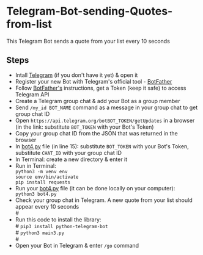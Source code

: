 # Telegram-Bot-sending-Quotes-from-list

This Telegram Bot sends a quote from your list every 10 seconds<br>

<h2>Steps</h2>
<ul>
  <li>Intall <a href="https://telegram.org/">Telegram</a> (if you don't have it yet) & open it</li>
  <li>Register your new Bot with Telegram's official tool - <a href="https://telegram.me/BotFather">BotFather</a></li>
  <li>Follow <a href="https://telegram.me/BotFather">BotFather's</a> instructions, get a Token (keep it safe) to access Telegram API</li> 
  <li>Create a Telegram group chat & add your Bot as a group member</li>
  <li>Send <code>/my_id BOT_NAME</code> command as a message in your group chat to get group chat ID</li>
  <li>Open <code>https://api.telegram.org/botBOT_TOKEN/getUpdates</code> in a browser (in the link: substitute <code>BOT_TOKEN</code> with your Bot's Token)</li>
  <li>Copy your group chat ID from the JSON that was returned in the browser</li>
  <li>In <a href="https://github.com/DS-jr/Telegram-Bot-sending-Quotes-from-list/blob/main/bot4.py">bot4.py</a> file (in line 15): substitute <code>BOT_TOKEN</code> with your Bot's Token, substitute <code>CHAT_ID</code> with your group chat ID</li>
  <li>In Terminal: create a new directory & enter it</li>
  <li>Run in Terminal:</li>
  <code>python3 -m venv env</code><br>
  <code>source env/bin/activate</code><br>
  <code>pip install requests</code><br>
  <li>Run your <a href="https://github.com/DS-jr/Telegram-Bot-sending-Quotes-from-list/blob/main/bot4.py">bot4.py</a> file (it can be done locally on your computer):</li>
  <code>python3 bot4.py</code><br>
  <li>Check your group chat in Telegram. A new quote from your list should appear every 10 seconds</li>
#  <li>Run this code to install the library:</li>
#  <code>pip3 install python-telegram-bot</code><br>
#  <code>python3 main3.py</code><br> 
#  <li>Open your Bot in Telegram & enter <code>/go</code> command</li>

</ul>
